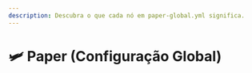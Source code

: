 ```yaml
---
description: Descubra o que cada nó em paper-global.yml significa.
---
```


# 🛩️ Paper (Configuração Global)

